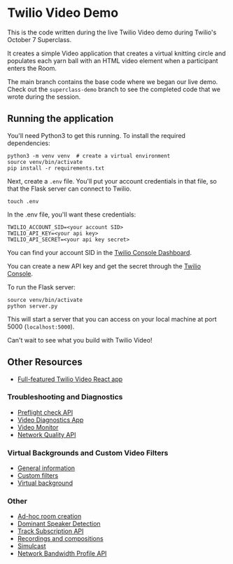 # Twilio Video Demo

This is the code written during the live Twilio Video
demo during Twilio's October 7 Superclass.

It creates a simple Video application that creates a virtual
knitting circle and populates each yarn ball with an HTML
video element when a participant enters the Room.

The main branch contains the base code where we began our live demo.
Check out the `superclass-demo` branch to see the completed code that we wrote during the session.

## Running the application

You'll need Python3 to get this running. To install the required
dependencies:

```
python3 -m venv venv  # create a virtual environment
source venv/bin/activate
pip install -r requirements.txt
```

Next, create a `.env` file. You'll put your account
credentials in that file, so that the Flask server can
connect to Twilio.

```
touch .env
```

In the .env file, you'll want these credentials:

```
TWILIO_ACCOUNT_SID=<your account SID>
TWILIO_API_KEY=<your api key>
TWILIO_API_SECRET=<your api key secret>
```

You can find your account SID in the [Twilio Console Dashboard](https://www.twilio.com/console).

You can create a new API key and get the secret through the
[Twilio Console](https://www.twilio.com/console/project/api-keys).

To run the Flask server:

```
source venv/bin/activate
python server.py
```

This will start a server that you can access on your
local machine at port 5000 (`localhost:5000`).

Can't wait to see what you build with Twilio Video!

## Other Resources

- [Full-featured Twilio Video React app](https://github.com/twilio/twilio-video-app-react)

### Troubleshooting and Diagnostics

- [Preflight check API](https://github.com/twilio/twilio-video.js/blob/master/CHANGELOG.md#2160-august-11-2021)
- [Video Diagnostics App](https://www.twilio.com/blog/video-diagnostics-app-reactjs-preflight-api)
- [Video Monitor](https://www.npmjs.com/package/@twilio/video-room-monitor)
- [Network Quality API](https://www.twilio.com/docs/video/using-network-quality-api)

### Virtual Backgrounds and Custom Video Filters

- [General information](https://www.twilio.com/blog/introducing-virtual-backgrounds-browser-based-video-applications)
- [Custom filters](https://www.twilio.com/blog/custom-effect-filters-twilio-programmable-video)
- [Virtual background](https://www.twilio.com/blog/change-background-video-calls-twilio-video-processors-library)

### Other

- [Ad-hoc room creation](https://www.twilio.com/docs/video/tutorials/understanding-video-rooms#ad-hoc-rooms)
- [Dominant Speaker Detection](https://www.twilio.com/docs/video/detecting-dominant-speaker)
- [Track Subscription API](https://www.twilio.com/docs/video/api/track-subscriptions)
- [Recordings and compositions](https://www.twilio.com/docs/video/tutorials/understanding-video-recordings-and-compositions)
- [Simulcast](https://www.twilio.com/docs/video/tutorials/working-with-vp8-simulcast)
- [Network Bandwidth Profile API](https://www.twilio.com/docs/video/tutorials/using-bandwidth-profile-api)